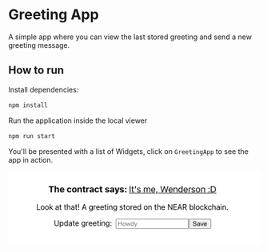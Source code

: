 # Greeting App

A simple app where you can view the last stored greeting and send a new greeting message.

## How to run

Install dependencies:

```sh
npm install
```

Run the application inside the local viewer

```sh
npm run start
```

You'll be presented with a list of Widgets, click on `GreetingApp` to see the app in action.

<p align="center">
  <img src="demo.png" />
</p>
